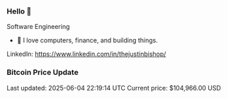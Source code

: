 ### Hello 🤙  

Software Engineering

- 🔭 I love computers, finance, and building things.
  
LinkedIn: https://www.linkedin.com/in/thejustinbishop/  





































































































































































































































































































































































































































































































































































































































































### Bitcoin Price Update
Last updated: 2025-06-04 22:19:14 UTC
Current price: $104,966.00 USD
